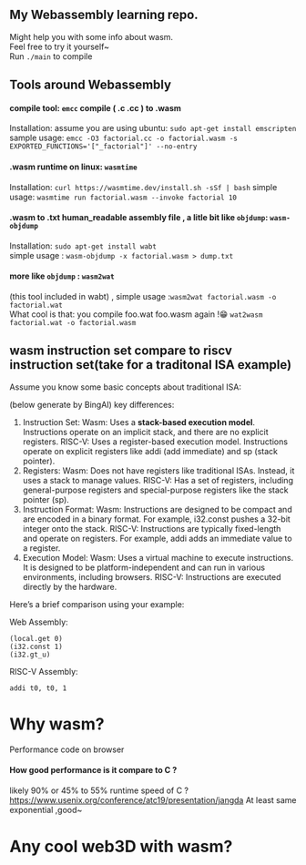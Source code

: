 ## My Webassembly learning repo.  
Might help you with some info about wasm.  
Feel free to try it yourself~  
Run `./main` to compile 


## Tools around Webassembly
#### compile tool: `emcc`  compile ( .c .cc ) to .wasm
Installation: assume you are using ubuntu: `sudo apt-get install emscripten`
sample usage: `emcc -O3 factorial.cc -o factorial.wasm -s EXPORTED_FUNCTIONS='["_factorial"]' --no-entry`
#### .wasm runtime on linux: `wasmtime`
Installation: `curl https://wasmtime.dev/install.sh -sSf | bash`
simple usage: `wasmtime run factorial.wasm --invoke factorial 10`

#### .wasm to .txt  human_readable assembly file , a litle bit like `objdump`: `wasm-objdump`
Installation: `sudo apt-get install wabt`  
    simple usage : `wasm-objdump -x factorial.wasm > dump.txt`  

#### more like `objdump` : `wasm2wat` 
(this tool included in wabt) , 
    simple usage :`wasm2wat factorial.wasm -o factorial.wat`  
What cool is that: you compile foo.wat  foo.wasm again !😁 
`wat2wasm factorial.wat -o factorial.wasm`

## wasm instruction set compare to riscv instruction set(take for a traditonal ISA example)
Assume you know some basic concepts about traditional ISA:

(below generate by BingAI)
key differences: 
1. Instruction Set:
Wasm: Uses a **stack-based execution model**. Instructions operate on an implicit stack, and there are no explicit registers.
RISC-V: Uses a register-based execution model. Instructions operate on explicit registers like addi (add immediate) and sp (stack pointer).
2. Registers:
Wasm: Does not have registers like traditional ISAs. Instead, it uses a stack to manage values.
RISC-V: Has a set of registers, including general-purpose registers and special-purpose registers like the stack pointer (sp).
3. Instruction Format:
Wasm: Instructions are designed to be compact and are encoded in a binary format. For example, i32.const pushes a 32-bit integer onto the stack.
RISC-V: Instructions are typically fixed-length and operate on registers. For example, addi adds an immediate value to a register.
4. Execution Model:
Wasm: Uses a virtual machine to execute instructions. It is designed to be platform-independent and can run in various environments, including browsers.
RISC-V: Instructions are executed directly by the hardware.


Here’s a brief comparison using your example:

Web Assembly:
```
(local.get 0)
(i32.const 1)
(i32.gt_u)
```
RISC-V Assembly:
```
addi t0, t0, 1
```

# Why wasm?
Performance code on browser
#### How good performance is it compare to C ? 
likely 90% or 45% to 55% runtime speed of C ? https://www.usenix.org/conference/atc19/presentation/jangda
At least same exponential ,good~

# Any cool web3D with wasm?

